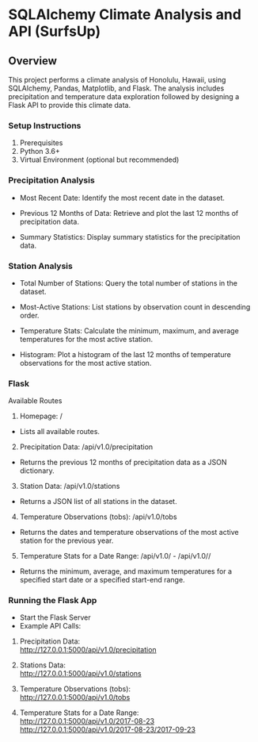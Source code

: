 # SQLAlchemy Climate Analysis and API (SurfsUp)  
  
## Overview  
This project performs a climate analysis of Honolulu, Hawaii, using SQLAlchemy, Pandas, Matplotlib, and Flask. The analysis includes precipitation and temperature data exploration followed by designing a Flask API to provide this climate data.  
  
### Setup Instructions  
1. Prerequisites  
2. Python 3.6+  
3. Virtual Environment (optional but recommended)  
  
### Precipitation Analysis  
* Most Recent Date: Identify the most recent date in the dataset.  
  
* Previous 12 Months of Data: Retrieve and plot the last 12 months of precipitation data.  
  
* Summary Statistics: Display summary statistics for the precipitation data.  
  
### Station Analysis  
* Total Number of Stations: Query the total number of stations in the dataset.  
  
* Most-Active Stations: List stations by observation count in descending order.  
  
* Temperature Stats: Calculate the minimum, maximum, and average temperatures for the most active station.  
  
* Histogram: Plot a histogram of the last 12 months of temperature observations for the most active station.  
  
### Flask  
Available Routes  
1. Homepage: /  
* Lists all available routes.  
  
2. Precipitation Data: /api/v1.0/precipitation  
* Returns the previous 12 months of precipitation data as a JSON dictionary.  
  
3. Station Data: /api/v1.0/stations  
* Returns a JSON list of all stations in the dataset.  
  
4. Temperature Observations (tobs): /api/v1.0/tobs  
* Returns the dates and temperature observations of the most active station for the previous year.  
  
5. Temperature Stats for a Date Range: /api/v1.0/<start> - /api/v1.0/<start>/<end>  
* Returns the minimum, average, and maximum temperatures for a specified start date or a specified start-end range.  
  
### Running the Flask App
* Start the Flask Server  
* Example API Calls:   
1. Precipitation Data:  
http://127.0.0.1:5000/api/v1.0/precipitation  
  
2. Stations Data:  
http://127.0.0.1:5000/api/v1.0/stations  
  
3. Temperature Observations (tobs):  
http://127.0.0.1:5000/api/v1.0/tobs  
  
4. Temperature Stats for a Date Range:  
http://127.0.0.1:5000/api/v1.0/2017-08-23  
http://127.0.0.1:5000/api/v1.0/2017-08-23/2017-09-23  